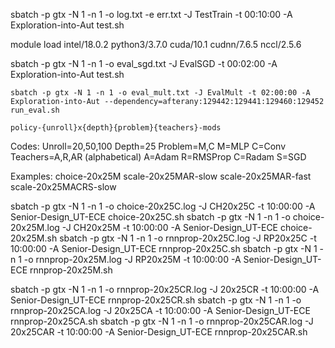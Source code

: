 sbatch -p gtx -N 1 -n 1 -o log.txt -e err.txt -J TestTrain -t 00:10:00 -A Exploration-into-Aut test.sh

module load intel/18.0.2 python3/3.7.0 cuda/10.1 cudnn/7.6.5 nccl/2.5.6

sbatch -p gtx -N 1 -n 1 -o eval_sgd.txt -J EvalSGD -t 00:02:00 -A Exploration-into-Aut test.sh


```
sbatch -p gtx -N 1 -n 1 -o eval_mult.txt -J EvalMult -t 02:00:00 -A Exploration-into-Aut --dependency=afterany:129442:129441:129460:129452 run_eval.sh
```


```
policy-{unroll}x{depth}{problem}{teachers}-mods
```

Codes:
Unroll=20,50,100
Depth=25
Problem=M,C
    M=MLP
    C=Conv
Teachers=A,R,AR (alphabetical)
    A=Adam
    R=RMSProp
    C=Radam
    S=SGD

Examples:
choice-20x25M
scale-20x25MAR-slow
scale-20x25MAR-fast
scale-20x25MACRS-slow



sbatch -p gtx -N 1 -n 1 -o choice-20x25C.log -J CH20x25C -t 10:00:00 -A Senior-Design_UT-ECE choice-20x25C.sh
sbatch -p gtx -N 1 -n 1 -o choice-20x25M.log -J CH20x25M -t 10:00:00 -A Senior-Design_UT-ECE choice-20x25M.sh
sbatch -p gtx -N 1 -n 1 -o rnnprop-20x25C.log -J RP20x25C -t 10:00:00 -A Senior-Design_UT-ECE rnnprop-20x25C.sh
sbatch -p gtx -N 1 -n 1 -o rnnprop-20x25M.log -J RP20x25M -t 10:00:00 -A Senior-Design_UT-ECE rnnprop-20x25M.sh


sbatch -p gtx -N 1 -n 1 -o rnnprop-20x25CR.log -J 20x25CR -t 10:00:00 -A Senior-Design_UT-ECE rnnprop-20x25CR.sh
sbatch -p gtx -N 1 -n 1 -o rnnprop-20x25CA.log -J 20x25CA -t 10:00:00 -A Senior-Design_UT-ECE rnnprop-20x25CA.sh
sbatch -p gtx -N 1 -n 1 -o rnnprop-20x25CAR.log -J 20x25CAR -t 10:00:00 -A Senior-Design_UT-ECE rnnprop-20x25CAR.sh


